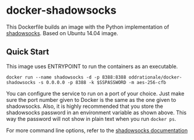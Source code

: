 docker-shadowsocks
==================

This Dockerfile builds an image with the Python implementation of [shadowsocks](https://github.com/shadowsocks/shadowsocks). Based on Ubuntu 14.04 image.

Quick Start
-----------

This image uses ENTRYPOINT to run the containers as an executable. 

    docker run --name shadowsocks -d -p 8388:8388 oddrationale/docker-shadowsocks -s 0.0.0.0 -p 8388 -k $SSPASSWORD -m aes-256-cfb

You can configure the service to run on a port of your choice. Just make sure the port number given to Docker is the same as the one given to shadowsocks. Also, it is  highly recommended that you store the shadowsocks password in an environment variable as shown above. This way the password will not show in plain text when you run `docker ps`.

For more command line options, refer to the [shadowsocks documentation](https://github.com/shadowsocks/shadowsocks)
